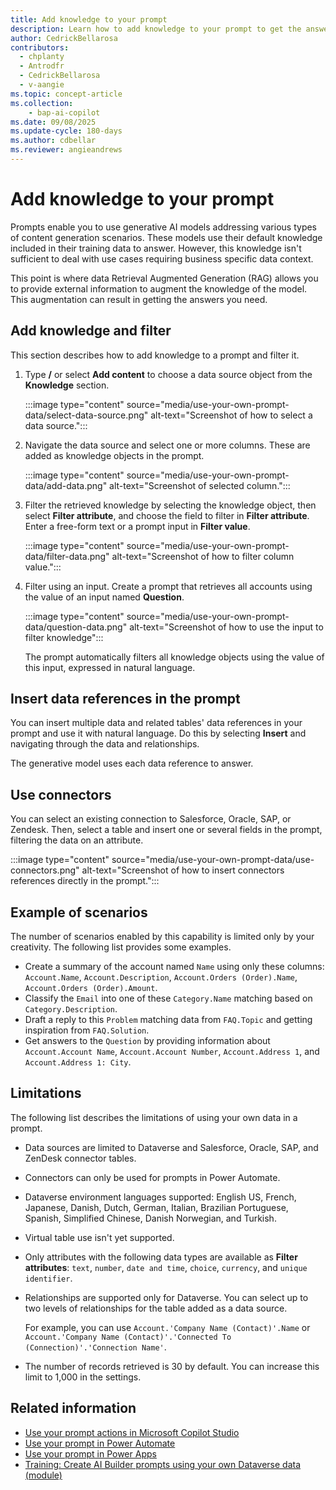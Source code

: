 ```yaml
---
title: Add knowledge to your prompt
description: Learn how to add knowledge to your prompt to get the answers you need.
author: CedrickBellarosa
contributors:
  - chplanty
  - Antrodfr
  - CedrickBellarosa
  - v-aangie
ms.topic: concept-article
ms.collection: 
    - bap-ai-copilot
ms.date: 09/08/2025
ms.update-cycle: 180-days
ms.author: cdbellar
ms.reviewer: angieandrews
---
```


# Add knowledge to your prompt

Prompts enable you to use generative AI models addressing various types of content generation scenarios. These models use their default knowledge included in their training data to answer. However, this knowledge isn't sufficient to deal with use cases requiring business specific data context.

This point is where data Retrieval Augmented Generation (RAG) allows you to provide external information to augment the knowledge of the model. This augmentation can result in getting the answers you need.

## Add knowledge and filter

This section describes how to add knowledge to a prompt and filter it.

1. Type **/** or select **Add content** to choose a data source object from the **Knowledge** section.  

   :::image type="content" source="media/use-your-own-prompt-data/select-data-source.png" alt-text="Screenshot of how to select a data source.":::

1. Navigate the data source and select one or more columns. These are added as knowledge objects in the prompt.

    :::image type="content" source="media/use-your-own-prompt-data/add-data.png" alt-text="Screenshot of selected column.":::

1. Filter the retrieved knowledge by selecting the knowledge object, then select **Filter attribute**, and choose the field to filter in **Filter attribute**. Enter a free-form text or a prompt input in **Filter value**.

    :::image type="content" source="media/use-your-own-prompt-data/filter-data.png" alt-text="Screenshot of how to filter column value.":::

1. Filter using an input. Create a prompt that retrieves all accounts using the value of an input named **Question**.

    :::image type="content" source="media/use-your-own-prompt-data/question-data.png" alt-text="Screenshot of how to use the input to filter knowledge":::

   The prompt automatically filters all knowledge objects using the value of this input, expressed in natural language.

## Insert data references in the prompt

You can insert multiple data and related tables' data references in your prompt and use it with natural language. Do this by selecting **Insert** and navigating through the data and relationships.

The generative model uses each data reference to answer.

## Use connectors

You can select an existing connection to Salesforce, Oracle, SAP, or Zendesk. Then, select a table and insert one or several fields in the prompt, filtering the data on an attribute.

:::image type="content" source="media/use-your-own-prompt-data/use-connectors.png" alt-text="Screenshot of how to insert connectors references directly in the prompt.":::

## Example of scenarios

The number of scenarios enabled by this capability is limited only by your creativity. The following list provides some examples.

- Create a summary of the account named `Name` using only these columns: `Account.Name`, `Account.Description`, `Account.Orders (Order).Name`, `Account.Orders (Order).Amount`.
- Classify the `Email` into one of these `Category.Name` matching based on `Category.Description`.
- Draft a reply to this `Problem` matching data from `FAQ.Topic` and getting inspiration from `FAQ.Solution`.
- Get answers to the `Question` by providing information about `Account.Account Name`, `Account.Account Number`, `Account.Address 1`, and `Account.Address 1: City`.

## Limitations

The following list describes the limitations of using your own data in a prompt.

- Data sources are limited to Dataverse and Salesforce, Oracle, SAP, and ZenDesk connector tables.
- Connectors can only be used for prompts in Power Automate.
- Dataverse environment languages supported: English US, French, Japanese, Danish, Dutch, German, Italian, Brazilian Portuguese, Spanish, Simplified Chinese, Danish Norwegian, and Turkish.
- Virtual table use isn't yet supported.
- Only attributes with the following data types are available as **Filter attributes**: `text`, `number`, `date and time`, `choice`, `currency`, and `unique identifier`.
- Relationships are supported only for Dataverse. You can select up to two levels of relationships for the table added as a data source.

    For example, you can use `Account.'Company Name (Contact)'.Name` or `Account.'Company Name (Contact)'.'Connected To (Connection)'.'Connection Name'`.

- The number of records retrieved is 30 by default. You can increase this limit to 1,000 in the settings.

## Related information

- [Use your prompt actions in Microsoft Copilot Studio](use-a-custom-prompt-in-mcs.md)
- [Use your prompt in Power Automate](use-a-custom-prompt-in-flow.md)
- [Use your prompt in Power Apps](use-a-custom-prompt-in-app.md)
- [Training: Create AI Builder prompts using your own Dataverse data (module)](/training/modules/ai-builder-grounded-prompts/)
